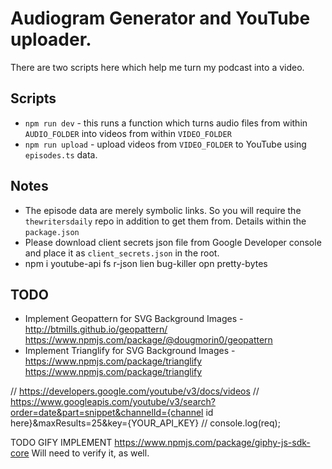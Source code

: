 # Audiogram Generator and YouTube uploader.

There are two scripts here which help me turn my podcast into a video.

## Scripts

- `npm run dev` - this runs a function which turns audio files from within `AUDIO_FOLDER` into videos from within `VIDEO_FOLDER`
- `npm run upload` - upload videos from `VIDEO_FOLDER` to YouTube using `episodes.ts` data.

## Notes

- The episode data are merely symbolic links. So you will require the `thewritersdaily` repo in addition to get them from. Details within the `package.json`
- Please download client secrets json file from Google Developer console and place it as `client_secrets.json` in the root.
- npm i youtube-api fs r-json lien bug-killer opn pretty-bytes

## TODO

- Implement Geopattern for SVG Background Images - http://btmills.github.io/geopattern/ https://www.npmjs.com/package/@dougmorin0/geopattern
- Implement Trianglify for SVG Background Images - https://www.npmjs.com/package/trianglify https://www.npmjs.com/package/trianglify




// https://developers.google.com/youtube/v3/docs/videos
// https://www.googleapis.com/youtube/v3/search?order=date&part=snippet&channelId={channel id here}&maxResults=25&key={YOUR_API_KEY}
// console.log(req);


TODO GIFY IMPLEMENT https://www.npmjs.com/package/giphy-js-sdk-core
Will need to verify it, as well. 